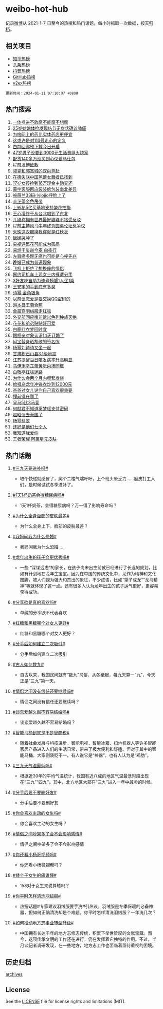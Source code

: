 # weibo-hot-hub

记录[微博](https://www.weibo.com)从 2021-1-7 日至今的热搜和热门话题。每小时抓取一次数据，按天[归档](archives)。

## 相关项目

- [知乎热榜](https://github.com/lonnyzhang423/zhihu-hot-hub)
- [头条热榜](https://github.com/lonnyzhang423/toutiao-hot-hub)
- [抖音热榜](https://github.com/lonnyzhang423/douyin-hot-hub)
- [GitHub热榜](https://github.com/lonnyzhang423/github-hot-hub)
- [v2ex热榜](https://github.com/lonnyzhang423/v2ex-hot-hub)


`更新时间：2024-01-11 07:10:07 +0800`

## 热门搜索

1. [一体推进不敢腐不能腐不想腐](https://m.weibo.cn/search?containerid=100103type%3D1%26t%3D10%26q%3D%23%E4%B8%80%E4%BD%93%E6%8E%A8%E8%BF%9B%E4%B8%8D%E6%95%A2%E8%85%90%E4%B8%8D%E8%83%BD%E8%85%90%E4%B8%8D%E6%83%B3%E8%85%90%23&stream_entry_id=51&isnewpage=1&extparam=seat%3D1%26cate%3D10103%26c_type%3D51%26pos%3D0%26q%3D%2523%25E4%25B8%2580%25E4%25BD%2593%25E6%258E%25A8%25E8%25BF%259B%25E4%25B8%258D%25E6%2595%25A2%25E8%2585%2590%25E4%25B8%258D%25E8%2583%25BD%25E8%2585%2590%25E4%25B8%258D%25E6%2583%25B3%25E8%2585%2590%2523%26dgr%3D0%26filter_type%3Drealtimehot%26stream_entry_id%3D51%26display_time%3D1704928206%26pre_seqid%3D17049282063599412696)
1. [25岁姑娘体检发现结节无症状确诊肺癌](https://m.weibo.cn/search?containerid=100103type%3D1%26t%3D10%26q%3D%2325%E5%B2%81%E5%A7%91%E5%A8%98%E4%BD%93%E6%A3%80%E5%8F%91%E7%8E%B0%E7%BB%93%E8%8A%82%E6%97%A0%E7%97%87%E7%8A%B6%E7%A1%AE%E8%AF%8A%E8%82%BA%E7%99%8C%23&stream_entry_id=31&isnewpage=1&extparam=seat%3D1%26realpos%3D1%26filter_type%3Drealtimehot%26band_rank%3D1%26stream_entry_id%3D31%26pos%3D0%26lcate%3D5001%26cate%3D5001%26q%3D%252325%25E5%25B2%2581%25E5%25A7%2591%25E5%25A8%2598%25E4%25BD%2593%25E6%25A3%2580%25E5%258F%2591%25E7%258E%25B0%25E7%25BB%2593%25E8%258A%2582%25E6%2597%25A0%25E7%2597%2587%25E7%258A%25B6%25E7%25A1%25AE%25E8%25AF%258A%25E8%2582%25BA%25E7%2599%258C%2523%26flag%3D2%26dgr%3D0%26c_type%3D31%26display_time%3D1704928206%26pre_seqid%3D17049282063599412696)
1. [为啥网上的药比实体药店更便宜](https://m.weibo.cn/search?containerid=100103type%3D1%26t%3D10%26q%3D%23%E4%B8%BA%E5%95%A5%E7%BD%91%E4%B8%8A%E7%9A%84%E8%8D%AF%E6%AF%94%E5%AE%9E%E4%BD%93%E8%8D%AF%E5%BA%97%E6%9B%B4%E4%BE%BF%E5%AE%9C%23&stream_entry_id=31&isnewpage=1&extparam=seat%3D1%26realpos%3D2%26filter_type%3Drealtimehot%26band_rank%3D2%26stream_entry_id%3D31%26pos%3D1%26lcate%3D5001%26cate%3D5001%26q%3D%2523%25E4%25B8%25BA%25E5%2595%25A5%25E7%25BD%2591%25E4%25B8%258A%25E7%259A%2584%25E8%258D%25AF%25E6%25AF%2594%25E5%25AE%259E%25E4%25BD%2593%25E8%258D%25AF%25E5%25BA%2597%25E6%259B%25B4%25E4%25BE%25BF%25E5%25AE%259C%2523%26flag%3D2%26dgr%3D0%26c_type%3D31%26display_time%3D1704928206%26pre_seqid%3D17049282063599412696)
1. [这或许是对110最走心的定义](https://m.weibo.cn/search?containerid=100103type%3D1%26t%3D10%26q%3D%23%E8%BF%99%E6%88%96%E8%AE%B8%E6%98%AF%E5%AF%B9110%E6%9C%80%E8%B5%B0%E5%BF%83%E7%9A%84%E5%AE%9A%E4%B9%89%23&stream_entry_id=31&isnewpage=1&extparam=seat%3D1%26realpos%3D3%26filter_type%3Drealtimehot%26band_rank%3D3%26stream_entry_id%3D31%26pos%3D2%26lcate%3D5001%26cate%3D5001%26q%3D%2523%25E8%25BF%2599%25E6%2588%2596%25E8%25AE%25B8%25E6%2598%25AF%25E5%25AF%25B9110%25E6%259C%2580%25E8%25B5%25B0%25E5%25BF%2583%25E7%259A%2584%25E5%25AE%259A%25E4%25B9%2589%2523%26flag%3D0%26dgr%3D0%26c_type%3D31%26display_time%3D1704928206%26pre_seqid%3D17049282063599412696)
1. [白荆回廊预下载今日开启](https://m.weibo.cn/search?containerid=100103type%3D1%26t%3D10%26q%3D%23%E7%99%BD%E8%8D%86%E5%9B%9E%E5%BB%8A%E9%A2%84%E4%B8%8B%E8%BD%BD%E4%BB%8A%E6%97%A5%E5%BC%80%E5%90%AF%23&stream_entry_id=31&isnewpage=1&extparam=seat%3D1%26lcate%3D5001%26band_rank%3D4%26filter_type%3Drealtimehot%26is_ad_pos%3D1%26topic_ad%3D1%26cate%3D5001%26stream_entry_id%3D31%26c_type%3D31%26q%3D%2523%25E7%2599%25BD%25E8%258D%2586%25E5%259B%259E%25E5%25BB%258A%25E9%25A2%2584%25E4%25B8%258B%25E8%25BD%25BD%25E4%25BB%258A%25E6%2597%25A5%25E5%25BC%2580%25E5%2590%25AF%2523%26dgr%3D0%26pos%3D3%26adid%3D218634%26display_time%3D1704928206%26pre_seqid%3D17049282063599412696)
1. [47岁男子没要到3000元生活费纵火烧家](https://m.weibo.cn/search?containerid=100103type%3D1%26t%3D10%26q%3D%2347%E5%B2%81%E7%94%B7%E5%AD%90%E6%B2%A1%E8%A6%81%E5%88%B03000%E5%85%83%E7%94%9F%E6%B4%BB%E8%B4%B9%E7%BA%B5%E7%81%AB%E7%83%A7%E5%AE%B6%23&stream_entry_id=31&isnewpage=1&extparam=seat%3D1%26realpos%3D4%26filter_type%3Drealtimehot%26band_rank%3D4%26stream_entry_id%3D31%26pos%3D4%26lcate%3D5001%26cate%3D5001%26q%3D%252347%25E5%25B2%2581%25E7%2594%25B7%25E5%25AD%2590%25E6%25B2%25A1%25E8%25A6%2581%25E5%2588%25B03000%25E5%2585%2583%25E7%2594%259F%25E6%25B4%25BB%25E8%25B4%25B9%25E7%25BA%25B5%25E7%2581%25AB%25E7%2583%25A7%25E5%25AE%25B6%2523%26flag%3D2%26dgr%3D0%26c_type%3D31%26display_time%3D1704928206%26pre_seqid%3D17049282063599412696)
1. [配货140多万没买到心仪爱马仕包](https://m.weibo.cn/search?containerid=100103type%3D1%26t%3D10%26q%3D%23%E9%85%8D%E8%B4%A7140%E5%A4%9A%E4%B8%87%E6%B2%A1%E4%B9%B0%E5%88%B0%E5%BF%83%E4%BB%AA%E7%88%B1%E9%A9%AC%E4%BB%95%E5%8C%85%23&stream_entry_id=31&isnewpage=1&extparam=seat%3D1%26realpos%3D5%26filter_type%3Drealtimehot%26band_rank%3D5%26stream_entry_id%3D31%26pos%3D5%26lcate%3D5001%26cate%3D5001%26q%3D%2523%25E9%2585%258D%25E8%25B4%25A7140%25E5%25A4%259A%25E4%25B8%2587%25E6%25B2%25A1%25E4%25B9%25B0%25E5%2588%25B0%25E5%25BF%2583%25E4%25BB%25AA%25E7%2588%25B1%25E9%25A9%25AC%25E4%25BB%2595%25E5%258C%2585%2523%26flag%3D2%26dgr%3D0%26c_type%3D31%26display_time%3D1704928206%26pre_seqid%3D17049282063599412696)
1. [程前发博致歉](https://m.weibo.cn/search?containerid=100103type%3D1%26t%3D10%26q%3D%23%E7%A8%8B%E5%89%8D%E5%8F%91%E5%8D%9A%E8%87%B4%E6%AD%89%23&stream_entry_id=31&isnewpage=1&extparam=seat%3D1%26realpos%3D6%26filter_type%3Drealtimehot%26band_rank%3D6%26stream_entry_id%3D31%26pos%3D6%26lcate%3D5001%26cate%3D5001%26q%3D%2523%25E7%25A8%258B%25E5%2589%258D%25E5%258F%2591%25E5%258D%259A%25E8%2587%25B4%25E6%25AD%2589%2523%26flag%3D2%26dgr%3D0%26c_type%3D31%26display_time%3D1704928206%26pre_seqid%3D17049282063599412696)
1. [领克和郭富城的双向奔赴](https://m.weibo.cn/search?containerid=100103type%3D1%26t%3D10%26q%3D%23%E9%A2%86%E5%85%8B%E5%92%8C%E9%83%AD%E5%AF%8C%E5%9F%8E%E7%9A%84%E5%8F%8C%E5%90%91%E5%A5%94%E8%B5%B4%23&stream_entry_id=31&isnewpage=1&extparam=seat%3D1%26lcate%3D5001%26band_rank%3D7%26filter_type%3Drealtimehot%26is_ad_pos%3D1%26topic_ad%3D1%26cate%3D5001%26stream_entry_id%3D31%26c_type%3D31%26q%3D%2523%25E9%25A2%2586%25E5%2585%258B%25E5%2592%258C%25E9%2583%25AD%25E5%25AF%258C%25E5%259F%258E%25E7%259A%2584%25E5%258F%258C%25E5%2590%2591%25E5%25A5%2594%25E8%25B5%25B4%2523%26dgr%3D0%26pos%3D7%26adid%3D218567%26display_time%3D1704928206%26pre_seqid%3D17049282063599412696)
1. [在德失联中国芭蕾女舞者已找到](https://m.weibo.cn/search?containerid=100103type%3D1%26t%3D10%26q%3D%23%E5%9C%A8%E5%BE%B7%E5%A4%B1%E8%81%94%E4%B8%AD%E5%9B%BD%E8%8A%AD%E8%95%BE%E5%A5%B3%E8%88%9E%E8%80%85%E5%B7%B2%E6%89%BE%E5%88%B0%23&stream_entry_id=31&isnewpage=1&extparam=seat%3D1%26realpos%3D7%26filter_type%3Drealtimehot%26band_rank%3D7%26stream_entry_id%3D31%26pos%3D8%26lcate%3D5001%26cate%3D5001%26q%3D%2523%25E5%259C%25A8%25E5%25BE%25B7%25E5%25A4%25B1%25E8%2581%2594%25E4%25B8%25AD%25E5%259B%25BD%25E8%258A%25AD%25E8%2595%25BE%25E5%25A5%25B3%25E8%2588%259E%25E8%2580%2585%25E5%25B7%25B2%25E6%2589%25BE%25E5%2588%25B0%2523%26flag%3D2%26dgr%3D0%26c_type%3D31%26display_time%3D1704928206%26pre_seqid%3D17049282063599412696)
1. [17岁女孩捡到16万现金主动交还](https://m.weibo.cn/search?containerid=100103type%3D1%26t%3D10%26q%3D%2317%E5%B2%81%E5%A5%B3%E5%AD%A9%E6%8D%A1%E5%88%B016%E4%B8%87%E7%8E%B0%E9%87%91%E4%B8%BB%E5%8A%A8%E4%BA%A4%E8%BF%98%23&stream_entry_id=31&isnewpage=1&extparam=seat%3D1%26realpos%3D8%26filter_type%3Drealtimehot%26band_rank%3D8%26stream_entry_id%3D31%26pos%3D9%26lcate%3D5001%26cate%3D5001%26q%3D%252317%25E5%25B2%2581%25E5%25A5%25B3%25E5%25AD%25A9%25E6%258D%25A1%25E5%2588%25B016%25E4%25B8%2587%25E7%258E%25B0%25E9%2587%2591%25E4%25B8%25BB%25E5%258A%25A8%25E4%25BA%25A4%25E8%25BF%2598%2523%26flag%3D32768%26dgr%3D0%26c_type%3D31%26display_time%3D1704928206%26pre_seqid%3D17049282063599412696)
1. [蒙牛客服回应袋装奶包装南北差异](https://m.weibo.cn/search?containerid=100103type%3D1%26t%3D10%26q%3D%23%E8%92%99%E7%89%9B%E5%AE%A2%E6%9C%8D%E5%9B%9E%E5%BA%94%E8%A2%8B%E8%A3%85%E5%A5%B6%E5%8C%85%E8%A3%85%E5%8D%97%E5%8C%97%E5%B7%AE%E5%BC%82%23&stream_entry_id=31&isnewpage=1&extparam=seat%3D1%26realpos%3D9%26filter_type%3Drealtimehot%26band_rank%3D9%26stream_entry_id%3D31%26pos%3D10%26lcate%3D5001%26cate%3D5001%26q%3D%2523%25E8%2592%2599%25E7%2589%259B%25E5%25AE%25A2%25E6%259C%258D%25E5%259B%259E%25E5%25BA%2594%25E8%25A2%258B%25E8%25A3%2585%25E5%25A5%25B6%25E5%258C%2585%25E8%25A3%2585%25E5%258D%2597%25E5%258C%2597%25E5%25B7%25AE%25E5%25BC%2582%2523%26flag%3D2%26dgr%3D0%26c_type%3D31%26display_time%3D1704928206%26pre_seqid%3D17049282063599412696)
1. [被萌兰33码小jiojio呼脸上了](https://m.weibo.cn/search?containerid=100103type%3D1%26t%3D10%26q%3D%23%E8%A2%AB%E8%90%8C%E5%85%B033%E7%A0%81%E5%B0%8Fjiojio%E5%91%BC%E8%84%B8%E4%B8%8A%E4%BA%86%23&stream_entry_id=31&isnewpage=1&extparam=seat%3D1%26realpos%3D10%26filter_type%3Drealtimehot%26band_rank%3D10%26stream_entry_id%3D31%26pos%3D11%26lcate%3D5001%26cate%3D5001%26q%3D%2523%25E8%25A2%25AB%25E8%2590%258C%25E5%2585%25B033%25E7%25A0%2581%25E5%25B0%258Fjiojio%25E5%2591%25BC%25E8%2584%25B8%25E4%25B8%258A%25E4%25BA%2586%2523%26flag%3D32768%26dgr%3D0%26c_type%3D31%26display_time%3D1704928206%26pre_seqid%3D17049282063599412696)
1. [辛芷蕾金色吊带](https://m.weibo.cn/search?containerid=100103type%3D1%26t%3D10%26q%3D%23%E8%BE%9B%E8%8A%B7%E8%95%BE%E9%87%91%E8%89%B2%E5%90%8A%E5%B8%A6%23&stream_entry_id=31&isnewpage=1&extparam=seat%3D1%26realpos%3D11%26filter_type%3Drealtimehot%26band_rank%3D11%26stream_entry_id%3D31%26pos%3D12%26lcate%3D5001%26cate%3D5001%26q%3D%2523%25E8%25BE%259B%25E8%258A%25B7%25E8%2595%25BE%25E9%2587%2591%25E8%2589%25B2%25E5%2590%258A%25E5%25B8%25A6%2523%26flag%3D2%26dgr%3D0%26c_type%3D31%26display_time%3D1704928206%26pre_seqid%3D17049282063599412696)
1. [上影花5亿买基地支持繁花拍摄](https://m.weibo.cn/search?containerid=100103type%3D1%26t%3D10%26q%3D%23%E4%B8%8A%E5%BD%B1%E8%8A%B15%E4%BA%BF%E4%B9%B0%E5%9F%BA%E5%9C%B0%E6%94%AF%E6%8C%81%E7%B9%81%E8%8A%B1%E6%8B%8D%E6%91%84%23&stream_entry_id=31&isnewpage=1&extparam=seat%3D1%26realpos%3D12%26filter_type%3Drealtimehot%26band_rank%3D12%26stream_entry_id%3D31%26pos%3D13%26lcate%3D5001%26cate%3D5001%26q%3D%2523%25E4%25B8%258A%25E5%25BD%25B1%25E8%258A%25B15%25E4%25BA%25BF%25E4%25B9%25B0%25E5%259F%25BA%25E5%259C%25B0%25E6%2594%25AF%25E6%258C%2581%25E7%25B9%2581%25E8%258A%25B1%25E6%258B%258D%25E6%2591%2584%2523%26flag%3D2%26dgr%3D0%26c_type%3D31%26display_time%3D1704928206%26pre_seqid%3D17049282063599412696)
1. [王心凌终于从台北唱到了东北](https://m.weibo.cn/search?containerid=100103type%3D1%26t%3D10%26q%3D%23%E7%8E%8B%E5%BF%83%E5%87%8C%E7%BB%88%E4%BA%8E%E4%BB%8E%E5%8F%B0%E5%8C%97%E5%94%B1%E5%88%B0%E4%BA%86%E4%B8%9C%E5%8C%97%23&stream_entry_id=31&isnewpage=1&extparam=seat%3D1%26realpos%3D13%26filter_type%3Drealtimehot%26band_rank%3D13%26stream_entry_id%3D31%26pos%3D14%26lcate%3D5001%26cate%3D5001%26q%3D%2523%25E7%258E%258B%25E5%25BF%2583%25E5%2587%258C%25E7%25BB%2588%25E4%25BA%258E%25E4%25BB%258E%25E5%258F%25B0%25E5%258C%2597%25E5%2594%25B1%25E5%2588%25B0%25E4%25BA%2586%25E4%25B8%259C%25E5%258C%2597%2523%26flag%3D2%26dgr%3D0%26c_type%3D31%26display_time%3D1704928206%26pre_seqid%3D17049282063599412696)
1. [儿媳称拥有世界最好婆婆不接受反驳](https://m.weibo.cn/search?containerid=100103type%3D1%26t%3D10%26q%3D%23%E5%84%BF%E5%AA%B3%E7%A7%B0%E6%8B%A5%E6%9C%89%E4%B8%96%E7%95%8C%E6%9C%80%E5%A5%BD%E5%A9%86%E5%A9%86%E4%B8%8D%E6%8E%A5%E5%8F%97%E5%8F%8D%E9%A9%B3%23&stream_entry_id=31&isnewpage=1&extparam=seat%3D1%26realpos%3D14%26filter_type%3Drealtimehot%26band_rank%3D14%26stream_entry_id%3D31%26pos%3D15%26lcate%3D5001%26cate%3D5001%26q%3D%2523%25E5%2584%25BF%25E5%25AA%25B3%25E7%25A7%25B0%25E6%258B%25A5%25E6%259C%2589%25E4%25B8%2596%25E7%2595%258C%25E6%259C%2580%25E5%25A5%25BD%25E5%25A9%2586%25E5%25A9%2586%25E4%25B8%258D%25E6%258E%25A5%25E5%258F%2597%25E5%258F%258D%25E9%25A9%25B3%2523%26flag%3D0%26dgr%3D0%26c_type%3D31%26display_time%3D1704928206%26pre_seqid%3D17049282063599412696)
1. [程前主持风马牛年终秀圆桌论坛惹争议](https://m.weibo.cn/search?containerid=100103type%3D1%26t%3D10%26q%3D%23%E7%A8%8B%E5%89%8D%E4%B8%BB%E6%8C%81%E9%A3%8E%E9%A9%AC%E7%89%9B%E5%B9%B4%E7%BB%88%E7%A7%80%E5%9C%86%E6%A1%8C%E8%AE%BA%E5%9D%9B%E6%83%B9%E4%BA%89%E8%AE%AE%23&stream_entry_id=31&isnewpage=1&extparam=seat%3D1%26realpos%3D15%26filter_type%3Drealtimehot%26band_rank%3D15%26stream_entry_id%3D31%26pos%3D16%26lcate%3D5001%26cate%3D5001%26q%3D%2523%25E7%25A8%258B%25E5%2589%258D%25E4%25B8%25BB%25E6%258C%2581%25E9%25A3%258E%25E9%25A9%25AC%25E7%2589%259B%25E5%25B9%25B4%25E7%25BB%2588%25E7%25A7%2580%25E5%259C%2586%25E6%25A1%258C%25E8%25AE%25BA%25E5%259D%259B%25E6%2583%25B9%25E4%25BA%2589%25E8%25AE%25AE%2523%26flag%3D0%26dgr%3D0%26c_type%3D31%26display_time%3D1704928206%26pre_seqid%3D17049282063599412696)
1. [朱珠这衣服换我穿就是红秋衣](https://m.weibo.cn/search?containerid=100103type%3D1%26t%3D10%26q%3D%E6%9C%B1%E7%8F%A0%E8%BF%99%E8%A1%A3%E6%9C%8D%E6%8D%A2%E6%88%91%E7%A9%BF%E5%B0%B1%E6%98%AF%E7%BA%A2%E7%A7%8B%E8%A1%A3&stream_entry_id=31&isnewpage=1&extparam=seat%3D1%26realpos%3D16%26filter_type%3Drealtimehot%26band_rank%3D16%26stream_entry_id%3D31%26pos%3D17%26lcate%3D5001%26cate%3D5001%26q%3D%25E6%259C%25B1%25E7%258F%25A0%25E8%25BF%2599%25E8%25A1%25A3%25E6%259C%258D%25E6%258D%25A2%25E6%2588%2591%25E7%25A9%25BF%25E5%25B0%25B1%25E6%2598%25AF%25E7%25BA%25A2%25E7%25A7%258B%25E8%25A1%25A3%26flag%3D2%26dgr%3D0%26c_type%3D31%26display_time%3D1704928206%26pre_seqid%3D17049282063599412696)
1. [唐嫣哭肿了](https://m.weibo.cn/search?containerid=100103type%3D1%26t%3D10%26q%3D%23%E5%94%90%E5%AB%A3%E5%93%AD%E8%82%BF%E4%BA%86%23&stream_entry_id=31&isnewpage=1&extparam=seat%3D1%26realpos%3D17%26filter_type%3Drealtimehot%26band_rank%3D17%26stream_entry_id%3D31%26pos%3D18%26lcate%3D5001%26cate%3D5001%26q%3D%2523%25E5%2594%2590%25E5%25AB%25A3%25E5%2593%25AD%25E8%2582%25BF%25E4%25BA%2586%2523%26flag%3D0%26dgr%3D0%26c_type%3D31%26display_time%3D1704928206%26pre_seqid%3D17049282063599412696)
1. [央视评繁花可能成为孤品](https://m.weibo.cn/search?containerid=100103type%3D1%26t%3D10%26q%3D%23%E5%A4%AE%E8%A7%86%E8%AF%84%E7%B9%81%E8%8A%B1%E5%8F%AF%E8%83%BD%E6%88%90%E4%B8%BA%E5%AD%A4%E5%93%81%23&stream_entry_id=31&isnewpage=1&extparam=seat%3D1%26realpos%3D18%26filter_type%3Drealtimehot%26band_rank%3D18%26stream_entry_id%3D31%26pos%3D19%26lcate%3D5001%26cate%3D5001%26q%3D%2523%25E5%25A4%25AE%25E8%25A7%2586%25E8%25AF%2584%25E7%25B9%2581%25E8%258A%25B1%25E5%258F%25AF%25E8%2583%25BD%25E6%2588%2590%25E4%25B8%25BA%25E5%25AD%25A4%25E5%2593%2581%2523%26flag%3D0%26dgr%3D0%26c_type%3D31%26display_time%3D1704928206%26pre_seqid%3D17049282063599412696)
1. [易烊千玺赵今麦 白夜行](https://m.weibo.cn/search?containerid=100103type%3D1%26t%3D10%26q%3D%E6%98%93%E7%83%8A%E5%8D%83%E7%8E%BA%E8%B5%B5%E4%BB%8A%E9%BA%A6+%E7%99%BD%E5%A4%9C%E8%A1%8C&stream_entry_id=31&isnewpage=1&extparam=seat%3D1%26realpos%3D19%26filter_type%3Drealtimehot%26band_rank%3D19%26stream_entry_id%3D31%26pos%3D20%26lcate%3D5001%26cate%3D5001%26q%3D%25E6%2598%2593%25E7%2583%258A%25E5%258D%2583%25E7%258E%25BA%25E8%25B5%25B5%25E4%25BB%258A%25E9%25BA%25A6%2520%25E7%2599%25BD%25E5%25A4%259C%25E8%25A1%258C%26flag%3D0%26dgr%3D0%26c_type%3D31%26display_time%3D1704928206%26pre_seqid%3D17049282063599412696)
1. [左肩痛多颗牙痛也可能是心梗先兆](https://m.weibo.cn/search?containerid=100103type%3D1%26t%3D10%26q%3D%23%E5%B7%A6%E8%82%A9%E7%97%9B%E5%A4%9A%E9%A2%97%E7%89%99%E7%97%9B%E4%B9%9F%E5%8F%AF%E8%83%BD%E6%98%AF%E5%BF%83%E6%A2%97%E5%85%88%E5%85%86%23&stream_entry_id=31&isnewpage=1&extparam=seat%3D1%26realpos%3D20%26filter_type%3Drealtimehot%26band_rank%3D20%26stream_entry_id%3D31%26pos%3D21%26lcate%3D5001%26cate%3D5001%26q%3D%2523%25E5%25B7%25A6%25E8%2582%25A9%25E7%2597%259B%25E5%25A4%259A%25E9%25A2%2597%25E7%2589%2599%25E7%2597%259B%25E4%25B9%259F%25E5%258F%25AF%25E8%2583%25BD%25E6%2598%25AF%25E5%25BF%2583%25E6%25A2%2597%25E5%2585%2588%25E5%2585%2586%2523%26flag%3D1%26dgr%3D0%26c_type%3D31%26display_time%3D1704928206%26pre_seqid%3D17049282063599412696)
1. [晚婚已成为普遍现象](https://m.weibo.cn/search?containerid=100103type%3D1%26t%3D10%26q%3D%23%E6%99%9A%E5%A9%9A%E5%B7%B2%E6%88%90%E4%B8%BA%E6%99%AE%E9%81%8D%E7%8E%B0%E8%B1%A1%23&stream_entry_id=31&isnewpage=1&extparam=seat%3D1%26realpos%3D21%26filter_type%3Drealtimehot%26band_rank%3D21%26stream_entry_id%3D31%26pos%3D22%26lcate%3D5001%26cate%3D5001%26q%3D%2523%25E6%2599%259A%25E5%25A9%259A%25E5%25B7%25B2%25E6%2588%2590%25E4%25B8%25BA%25E6%2599%25AE%25E9%2581%258D%25E7%258E%25B0%25E8%25B1%25A1%2523%26flag%3D2%26dgr%3D0%26c_type%3D31%26display_time%3D1704928206%26pre_seqid%3D17049282063599412696)
1. [飞机上拒绝了想换座的情侣](https://m.weibo.cn/search?containerid=100103type%3D1%26t%3D10%26q%3D%23%E9%A3%9E%E6%9C%BA%E4%B8%8A%E6%8B%92%E7%BB%9D%E4%BA%86%E6%83%B3%E6%8D%A2%E5%BA%A7%E7%9A%84%E6%83%85%E4%BE%A3%23&stream_entry_id=31&isnewpage=1&extparam=seat%3D1%26realpos%3D22%26filter_type%3Drealtimehot%26band_rank%3D22%26stream_entry_id%3D31%26pos%3D23%26lcate%3D5001%26cate%3D5001%26q%3D%2523%25E9%25A3%259E%25E6%259C%25BA%25E4%25B8%258A%25E6%258B%2592%25E7%25BB%259D%25E4%25BA%2586%25E6%2583%25B3%25E6%258D%25A2%25E5%25BA%25A7%25E7%259A%2584%25E6%2583%2585%25E4%25BE%25A3%2523%26flag%3D0%26dgr%3D0%26c_type%3D31%26display_time%3D1704928206%26pre_seqid%3D17049282063599412696)
1. [网约司机车上现女士内裤遭分手](https://m.weibo.cn/search?containerid=100103type%3D1%26t%3D10%26q%3D%23%E7%BD%91%E7%BA%A6%E5%8F%B8%E6%9C%BA%E8%BD%A6%E4%B8%8A%E7%8E%B0%E5%A5%B3%E5%A3%AB%E5%86%85%E8%A3%A4%E9%81%AD%E5%88%86%E6%89%8B%23&stream_entry_id=31&isnewpage=1&extparam=seat%3D1%26realpos%3D23%26filter_type%3Drealtimehot%26band_rank%3D23%26stream_entry_id%3D31%26pos%3D24%26lcate%3D5001%26cate%3D5001%26q%3D%2523%25E7%25BD%2591%25E7%25BA%25A6%25E5%258F%25B8%25E6%259C%25BA%25E8%25BD%25A6%25E4%25B8%258A%25E7%258E%25B0%25E5%25A5%25B3%25E5%25A3%25AB%25E5%2586%2585%25E8%25A3%25A4%25E9%2581%25AD%25E5%2588%2586%25E6%2589%258B%2523%26flag%3D0%26dgr%3D0%26c_type%3D31%26display_time%3D1704928206%26pre_seqid%3D17049282063599412696)
1. [3好友吃自助为速煮螃蟹1人坐1桌](https://m.weibo.cn/search?containerid=100103type%3D1%26t%3D10%26q%3D%233%E5%A5%BD%E5%8F%8B%E5%90%83%E8%87%AA%E5%8A%A9%E4%B8%BA%E9%80%9F%E7%85%AE%E8%9E%83%E8%9F%B91%E4%BA%BA%E5%9D%901%E6%A1%8C%23&stream_entry_id=31&isnewpage=1&extparam=seat%3D1%26realpos%3D24%26filter_type%3Drealtimehot%26band_rank%3D24%26stream_entry_id%3D31%26pos%3D25%26lcate%3D5001%26cate%3D5001%26q%3D%25233%25E5%25A5%25BD%25E5%258F%258B%25E5%2590%2583%25E8%2587%25AA%25E5%258A%25A9%25E4%25B8%25BA%25E9%2580%259F%25E7%2585%25AE%25E8%259E%2583%25E8%259F%25B91%25E4%25BA%25BA%25E5%259D%25901%25E6%25A1%258C%2523%26flag%3D0%26dgr%3D0%26c_type%3D31%26display_time%3D1704928206%26pre_seqid%3D17049282063599412696)
1. [王安宇的手到底有多臭](https://m.weibo.cn/search?containerid=100103type%3D1%26t%3D10%26q%3D%E7%8E%8B%E5%AE%89%E5%AE%87%E7%9A%84%E6%89%8B%E5%88%B0%E5%BA%95%E6%9C%89%E5%A4%9A%E8%87%AD&stream_entry_id=31&isnewpage=1&extparam=seat%3D1%26realpos%3D25%26filter_type%3Drealtimehot%26band_rank%3D25%26stream_entry_id%3D31%26pos%3D26%26lcate%3D5001%26cate%3D5001%26q%3D%25E7%258E%258B%25E5%25AE%2589%25E5%25AE%2587%25E7%259A%2584%25E6%2589%258B%25E5%2588%25B0%25E5%25BA%2595%25E6%259C%2589%25E5%25A4%259A%25E8%2587%25AD%26flag%3D0%26dgr%3D0%26c_type%3D31%26display_time%3D1704928206%26pre_seqid%3D17049282063599412696)
1. [诗幂 金角银角](https://m.weibo.cn/search?containerid=100103type%3D1%26t%3D10%26q%3D%E8%AF%97%E5%B9%82+%E9%87%91%E8%A7%92%E9%93%B6%E8%A7%92&stream_entry_id=31&isnewpage=1&extparam=seat%3D1%26realpos%3D26%26filter_type%3Drealtimehot%26band_rank%3D26%26stream_entry_id%3D31%26pos%3D27%26lcate%3D5001%26cate%3D5001%26q%3D%25E8%25AF%2597%25E5%25B9%2582%2520%25E9%2587%2591%25E8%25A7%2592%25E9%2593%25B6%25E8%25A7%2592%26flag%3D0%26dgr%3D0%26c_type%3D31%26display_time%3D1704928206%26pre_seqid%3D17049282063599412696)
1. [以前谈恋爱是要交换QQ密码的](https://m.weibo.cn/search?containerid=100103type%3D1%26t%3D10%26q%3D%E4%BB%A5%E5%89%8D%E8%B0%88%E6%81%8B%E7%88%B1%E6%98%AF%E8%A6%81%E4%BA%A4%E6%8D%A2QQ%E5%AF%86%E7%A0%81%E7%9A%84&stream_entry_id=31&isnewpage=1&extparam=seat%3D1%26realpos%3D27%26filter_type%3Drealtimehot%26band_rank%3D27%26stream_entry_id%3D31%26pos%3D28%26lcate%3D5001%26cate%3D5001%26q%3D%25E4%25BB%25A5%25E5%2589%258D%25E8%25B0%2588%25E6%2581%258B%25E7%2588%25B1%25E6%2598%25AF%25E8%25A6%2581%25E4%25BA%25A4%25E6%258D%25A2QQ%25E5%25AF%2586%25E7%25A0%2581%25E7%259A%2584%26flag%3D0%26dgr%3D0%26c_type%3D31%26display_time%3D1704928206%26pre_seqid%3D17049282063599412696)
1. [游本昌王菊合照](https://m.weibo.cn/search?containerid=100103type%3D1%26t%3D10%26q%3D%23%E6%B8%B8%E6%9C%AC%E6%98%8C%E7%8E%8B%E8%8F%8A%E5%90%88%E7%85%A7%23&stream_entry_id=31&isnewpage=1&extparam=seat%3D1%26realpos%3D28%26filter_type%3Drealtimehot%26band_rank%3D28%26stream_entry_id%3D31%26pos%3D29%26lcate%3D5001%26cate%3D5001%26q%3D%2523%25E6%25B8%25B8%25E6%259C%25AC%25E6%2598%258C%25E7%258E%258B%25E8%258F%258A%25E5%2590%2588%25E7%2585%25A7%2523%26flag%3D0%26dgr%3D0%26c_type%3D31%26display_time%3D1704928206%26pre_seqid%3D17049282063599412696)
1. [金晨穿羽绒服走红毯](https://m.weibo.cn/search?containerid=100103type%3D1%26t%3D10%26q%3D%23%E9%87%91%E6%99%A8%E7%A9%BF%E7%BE%BD%E7%BB%92%E6%9C%8D%E8%B5%B0%E7%BA%A2%E6%AF%AF%23&stream_entry_id=31&isnewpage=1&extparam=seat%3D1%26realpos%3D29%26filter_type%3Drealtimehot%26band_rank%3D29%26stream_entry_id%3D31%26pos%3D30%26lcate%3D5001%26cate%3D5001%26q%3D%2523%25E9%2587%2591%25E6%2599%25A8%25E7%25A9%25BF%25E7%25BE%25BD%25E7%25BB%2592%25E6%259C%258D%25E8%25B5%25B0%25E7%25BA%25A2%25E6%25AF%25AF%2523%26flag%3D0%26dgr%3D0%26c_type%3D31%26display_time%3D1704928206%26pre_seqid%3D17049282063599412696)
1. [外交部回应南非诉以色列种族灭绝](https://m.weibo.cn/search?containerid=100103type%3D1%26t%3D10%26q%3D%23%E5%A4%96%E4%BA%A4%E9%83%A8%E5%9B%9E%E5%BA%94%E5%8D%97%E9%9D%9E%E8%AF%89%E4%BB%A5%E8%89%B2%E5%88%97%E7%A7%8D%E6%97%8F%E7%81%AD%E7%BB%9D%23&stream_entry_id=31&isnewpage=1&extparam=seat%3D1%26realpos%3D30%26filter_type%3Drealtimehot%26band_rank%3D30%26stream_entry_id%3D31%26pos%3D31%26lcate%3D5001%26cate%3D5001%26q%3D%2523%25E5%25A4%2596%25E4%25BA%25A4%25E9%2583%25A8%25E5%259B%259E%25E5%25BA%2594%25E5%258D%2597%25E9%259D%259E%25E8%25AF%2589%25E4%25BB%25A5%25E8%2589%25B2%25E5%2588%2597%25E7%25A7%258D%25E6%2597%258F%25E7%2581%25AD%25E7%25BB%259D%2523%26flag%3D0%26dgr%3D0%26c_type%3D31%26display_time%3D1704928206%26pre_seqid%3D17049282063599412696)
1. [花花和弟弟贴贴好可爱](https://m.weibo.cn/search?containerid=100103type%3D1%26t%3D10%26q%3D%23%E8%8A%B1%E8%8A%B1%E5%92%8C%E5%BC%9F%E5%BC%9F%E8%B4%B4%E8%B4%B4%E5%A5%BD%E5%8F%AF%E7%88%B1%23&stream_entry_id=31&isnewpage=1&extparam=seat%3D1%26realpos%3D31%26filter_type%3Drealtimehot%26band_rank%3D31%26stream_entry_id%3D31%26pos%3D32%26lcate%3D5001%26cate%3D5001%26q%3D%2523%25E8%258A%25B1%25E8%258A%25B1%25E5%2592%258C%25E5%25BC%259F%25E5%25BC%259F%25E8%25B4%25B4%25E8%25B4%25B4%25E5%25A5%25BD%25E5%258F%25AF%25E7%2588%25B1%2523%26flag%3D32768%26dgr%3D0%26c_type%3D31%26display_time%3D1704928206%26pre_seqid%3D17049282063599412696)
1. [白鹿红衣梦回时宜](https://m.weibo.cn/search?containerid=100103type%3D1%26t%3D10%26q%3D%23%E7%99%BD%E9%B9%BF%E7%BA%A2%E8%A1%A3%E6%A2%A6%E5%9B%9E%E6%97%B6%E5%AE%9C%23&stream_entry_id=31&isnewpage=1&extparam=seat%3D1%26realpos%3D32%26filter_type%3Drealtimehot%26band_rank%3D32%26stream_entry_id%3D31%26pos%3D33%26lcate%3D5001%26cate%3D5001%26q%3D%2523%25E7%2599%25BD%25E9%25B9%25BF%25E7%25BA%25A2%25E8%25A1%25A3%25E6%25A2%25A6%25E5%259B%259E%25E6%2597%25B6%25E5%25AE%259C%2523%26flag%3D0%26dgr%3D0%26c_type%3D31%26display_time%3D1704928206%26pre_seqid%3D17049282063599412696)
1. [跟相亲对象认识14天订婚了](https://m.weibo.cn/search?containerid=100103type%3D1%26t%3D10%26q%3D%E8%B7%9F%E7%9B%B8%E4%BA%B2%E5%AF%B9%E8%B1%A1%E8%AE%A4%E8%AF%8614%E5%A4%A9%E8%AE%A2%E5%A9%9A%E4%BA%86&stream_entry_id=31&isnewpage=1&extparam=seat%3D1%26realpos%3D33%26filter_type%3Drealtimehot%26band_rank%3D33%26stream_entry_id%3D31%26pos%3D34%26lcate%3D5001%26cate%3D5001%26q%3D%25E8%25B7%259F%25E7%259B%25B8%25E4%25BA%25B2%25E5%25AF%25B9%25E8%25B1%25A1%25E8%25AE%25A4%25E8%25AF%258614%25E5%25A4%25A9%25E8%25AE%25A2%25E5%25A9%259A%25E4%25BA%2586%26flag%3D0%26dgr%3D0%26c_type%3D31%26display_time%3D1704928206%26pre_seqid%3D17049282063599412696)
1. [阿宝替身晒胡歌的签名照](https://m.weibo.cn/search?containerid=100103type%3D1%26t%3D10%26q%3D%23%E9%98%BF%E5%AE%9D%E6%9B%BF%E8%BA%AB%E6%99%92%E8%83%A1%E6%AD%8C%E7%9A%84%E7%AD%BE%E5%90%8D%E7%85%A7%23&stream_entry_id=31&isnewpage=1&extparam=seat%3D1%26realpos%3D34%26filter_type%3Drealtimehot%26band_rank%3D34%26stream_entry_id%3D31%26pos%3D35%26lcate%3D5001%26cate%3D5001%26q%3D%2523%25E9%2598%25BF%25E5%25AE%259D%25E6%259B%25BF%25E8%25BA%25AB%25E6%2599%2592%25E8%2583%25A1%25E6%25AD%258C%25E7%259A%2584%25E7%25AD%25BE%25E5%2590%258D%25E7%2585%25A7%2523%26flag%3D0%26dgr%3D0%26c_type%3D31%26display_time%3D1704928206%26pre_seqid%3D17049282063599412696)
1. [杨幂刘诗诗又坐一起](https://m.weibo.cn/search?containerid=100103type%3D1%26t%3D10%26q%3D%23%E6%9D%A8%E5%B9%82%E5%88%98%E8%AF%97%E8%AF%97%E5%8F%88%E5%9D%90%E4%B8%80%E8%B5%B7%23&stream_entry_id=31&isnewpage=1&extparam=seat%3D1%26realpos%3D35%26filter_type%3Drealtimehot%26band_rank%3D35%26stream_entry_id%3D31%26pos%3D36%26lcate%3D5001%26cate%3D5001%26q%3D%2523%25E6%259D%25A8%25E5%25B9%2582%25E5%2588%2598%25E8%25AF%2597%25E8%25AF%2597%25E5%258F%2588%25E5%259D%2590%25E4%25B8%2580%25E8%25B5%25B7%2523%26flag%3D0%26dgr%3D0%26c_type%3D31%26display_time%3D1704928206%26pre_seqid%3D17049282063599412696)
1. [甘肃积石山县3.1级地震](https://m.weibo.cn/search?containerid=100103type%3D1%26t%3D10%26q%3D%E7%94%98%E8%82%83%E7%A7%AF%E7%9F%B3%E5%B1%B1%E5%8E%BF3.1%E7%BA%A7%E5%9C%B0%E9%9C%87&stream_entry_id=31&isnewpage=1&extparam=seat%3D1%26realpos%3D36%26filter_type%3Drealtimehot%26band_rank%3D36%26stream_entry_id%3D31%26pos%3D37%26lcate%3D5001%26cate%3D5001%26q%3D%25E7%2594%2598%25E8%2582%2583%25E7%25A7%25AF%25E7%259F%25B3%25E5%25B1%25B1%25E5%258E%25BF3.1%25E7%25BA%25A7%25E5%259C%25B0%25E9%259C%2587%26flag%3D0%26dgr%3D0%26c_type%3D31%26display_time%3D1704928206%26pre_seqid%3D17049282063599412696)
1. [江苏提醒百日咳发病率升高明显](https://m.weibo.cn/search?containerid=100103type%3D1%26t%3D10%26q%3D%23%E6%B1%9F%E8%8B%8F%E6%8F%90%E9%86%92%E7%99%BE%E6%97%A5%E5%92%B3%E5%8F%91%E7%97%85%E7%8E%87%E5%8D%87%E9%AB%98%E6%98%8E%E6%98%BE%23&stream_entry_id=31&isnewpage=1&extparam=seat%3D1%26realpos%3D37%26filter_type%3Drealtimehot%26band_rank%3D37%26stream_entry_id%3D31%26pos%3D38%26lcate%3D5001%26cate%3D5001%26q%3D%2523%25E6%25B1%259F%25E8%258B%258F%25E6%258F%2590%25E9%2586%2592%25E7%2599%25BE%25E6%2597%25A5%25E5%2592%25B3%25E5%258F%2591%25E7%2597%2585%25E7%258E%2587%25E5%258D%2587%25E9%25AB%2598%25E6%2598%258E%25E6%2598%25BE%2523%26flag%3D1%26dgr%3D0%26c_type%3D31%26display_time%3D1704928206%26pre_seqid%3D17049282063599412696)
1. [马伊琍辛芷蕾黄觉内场同框](https://m.weibo.cn/search?containerid=100103type%3D1%26t%3D10%26q%3D%23%E9%A9%AC%E4%BC%8A%E7%90%8D%E8%BE%9B%E8%8A%B7%E8%95%BE%E9%BB%84%E8%A7%89%E5%86%85%E5%9C%BA%E5%90%8C%E6%A1%86%23&stream_entry_id=31&isnewpage=1&extparam=seat%3D1%26realpos%3D38%26filter_type%3Drealtimehot%26band_rank%3D38%26stream_entry_id%3D31%26pos%3D39%26lcate%3D5001%26cate%3D5001%26q%3D%2523%25E9%25A9%25AC%25E4%25BC%258A%25E7%2590%258D%25E8%25BE%259B%25E8%258A%25B7%25E8%2595%25BE%25E9%25BB%2584%25E8%25A7%2589%25E5%2586%2585%25E5%259C%25BA%25E5%2590%258C%25E6%25A1%2586%2523%26flag%3D0%26dgr%3D0%26c_type%3D31%26display_time%3D1704928206%26pre_seqid%3D17049282063599412696)
1. [白敬亭红毯迷路](https://m.weibo.cn/search?containerid=100103type%3D1%26t%3D10%26q%3D%23%E7%99%BD%E6%95%AC%E4%BA%AD%E7%BA%A2%E6%AF%AF%E8%BF%B7%E8%B7%AF%23&stream_entry_id=31&isnewpage=1&extparam=seat%3D1%26realpos%3D39%26filter_type%3Drealtimehot%26band_rank%3D39%26stream_entry_id%3D31%26pos%3D40%26lcate%3D5001%26cate%3D5001%26q%3D%2523%25E7%2599%25BD%25E6%2595%25AC%25E4%25BA%25AD%25E7%25BA%25A2%25E6%25AF%25AF%25E8%25BF%25B7%25E8%25B7%25AF%2523%26flag%3D0%26dgr%3D0%26c_type%3D31%26display_time%3D1704928206%26pre_seqid%3D17049282063599412696)
1. [为什么会两个月内频繁发烧](https://m.weibo.cn/search?containerid=100103type%3D1%26t%3D10%26q%3D%23%E4%B8%BA%E4%BB%80%E4%B9%88%E4%BC%9A%E4%B8%A4%E4%B8%AA%E6%9C%88%E5%86%85%E9%A2%91%E7%B9%81%E5%8F%91%E7%83%A7%23&stream_entry_id=31&isnewpage=1&extparam=seat%3D1%26realpos%3D40%26filter_type%3Drealtimehot%26band_rank%3D40%26stream_entry_id%3D31%26pos%3D41%26lcate%3D5001%26cate%3D5001%26q%3D%2523%25E4%25B8%25BA%25E4%25BB%2580%25E4%25B9%2588%25E4%25BC%259A%25E4%25B8%25A4%25E4%25B8%25AA%25E6%259C%2588%25E5%2586%2585%25E9%25A2%2591%25E7%25B9%2581%25E5%258F%2591%25E7%2583%25A7%2523%26flag%3D0%26dgr%3D0%26c_type%3D31%26display_time%3D1704928206%26pre_seqid%3D17049282063599412696)
1. [始祖鸟龙年冲锋衣炒到12000元](https://m.weibo.cn/search?containerid=100103type%3D1%26t%3D10%26q%3D%23%E5%A7%8B%E7%A5%96%E9%B8%9F%E9%BE%99%E5%B9%B4%E5%86%B2%E9%94%8B%E8%A1%A3%E7%82%92%E5%88%B012000%E5%85%83%23&stream_entry_id=31&isnewpage=1&extparam=seat%3D1%26realpos%3D41%26filter_type%3Drealtimehot%26band_rank%3D41%26stream_entry_id%3D31%26pos%3D42%26lcate%3D5001%26cate%3D5001%26q%3D%2523%25E5%25A7%258B%25E7%25A5%2596%25E9%25B8%259F%25E9%25BE%2599%25E5%25B9%25B4%25E5%2586%25B2%25E9%2594%258B%25E8%25A1%25A3%25E7%2582%2592%25E5%2588%25B012000%25E5%2585%2583%2523%26flag%3D0%26dgr%3D0%26c_type%3D31%26display_time%3D1704928206%26pre_seqid%3D17049282063599412696)
1. [爸爸对女儿说你自己喜欢很重要](https://m.weibo.cn/search?containerid=100103type%3D1%26t%3D10%26q%3D%23%E7%88%B8%E7%88%B8%E5%AF%B9%E5%A5%B3%E5%84%BF%E8%AF%B4%E4%BD%A0%E8%87%AA%E5%B7%B1%E5%96%9C%E6%AC%A2%E5%BE%88%E9%87%8D%E8%A6%81%23&stream_entry_id=31&isnewpage=1&extparam=seat%3D1%26realpos%3D42%26filter_type%3Drealtimehot%26band_rank%3D42%26stream_entry_id%3D31%26pos%3D43%26lcate%3D5001%26cate%3D5001%26q%3D%2523%25E7%2588%25B8%25E7%2588%25B8%25E5%25AF%25B9%25E5%25A5%25B3%25E5%2584%25BF%25E8%25AF%25B4%25E4%25BD%25A0%25E8%2587%25AA%25E5%25B7%25B1%25E5%2596%259C%25E6%25AC%25A2%25E5%25BE%2588%25E9%2587%258D%25E8%25A6%2581%2523%26flag%3D32768%26dgr%3D0%26c_type%3D31%26display_time%3D1704928206%26pre_seqid%3D17049282063599412696)
1. [程前错在哪了](https://m.weibo.cn/search?containerid=100103type%3D1%26t%3D10%26q%3D%23%E7%A8%8B%E5%89%8D%E9%94%99%E5%9C%A8%E5%93%AA%E4%BA%86%23&stream_entry_id=31&isnewpage=1&extparam=seat%3D1%26realpos%3D43%26filter_type%3Drealtimehot%26band_rank%3D43%26stream_entry_id%3D31%26pos%3D44%26lcate%3D5001%26cate%3D5001%26q%3D%2523%25E7%25A8%258B%25E5%2589%258D%25E9%2594%2599%25E5%259C%25A8%25E5%2593%25AA%25E4%25BA%2586%2523%26flag%3D1%26dgr%3D0%26c_type%3D31%26display_time%3D1704928206%26pre_seqid%3D17049282063599412696)
1. [皇马5比3马竞](https://m.weibo.cn/search?containerid=100103type%3D1%26t%3D10%26q%3D%23%E7%9A%87%E9%A9%AC5%E6%AF%943%E9%A9%AC%E7%AB%9E%23&stream_entry_id=31&isnewpage=1&extparam=seat%3D1%26realpos%3D44%26filter_type%3Drealtimehot%26band_rank%3D44%26stream_entry_id%3D31%26pos%3D45%26lcate%3D5001%26cate%3D5001%26q%3D%2523%25E7%259A%2587%25E9%25A9%25AC5%25E6%25AF%25943%25E9%25A9%25AC%25E7%25AB%259E%2523%26flag%3D1%26dgr%3D0%26c_type%3D31%26display_time%3D1704928206%26pre_seqid%3D17049282063599412696)
1. [何猷君不知道奚梦瑶支付密码](https://m.weibo.cn/search?containerid=100103type%3D1%26t%3D10%26q%3D%23%E4%BD%95%E7%8C%B7%E5%90%9B%E4%B8%8D%E7%9F%A5%E9%81%93%E5%A5%9A%E6%A2%A6%E7%91%B6%E6%94%AF%E4%BB%98%E5%AF%86%E7%A0%81%23&stream_entry_id=31&isnewpage=1&extparam=seat%3D1%26realpos%3D45%26filter_type%3Drealtimehot%26band_rank%3D45%26stream_entry_id%3D31%26pos%3D46%26lcate%3D5001%26cate%3D5001%26q%3D%2523%25E4%25BD%2595%25E7%258C%25B7%25E5%2590%259B%25E4%25B8%258D%25E7%259F%25A5%25E9%2581%2593%25E5%25A5%259A%25E6%25A2%25A6%25E7%2591%25B6%25E6%2594%25AF%25E4%25BB%2598%25E5%25AF%2586%25E7%25A0%2581%2523%26flag%3D0%26dgr%3D0%26c_type%3D31%26display_time%3D1704928206%26pre_seqid%3D17049282063599412696)
1. [赵昭仪去泰国了](https://m.weibo.cn/search?containerid=100103type%3D1%26t%3D10%26q%3D%23%E8%B5%B5%E6%98%AD%E4%BB%AA%E5%8E%BB%E6%B3%B0%E5%9B%BD%E4%BA%86%23&stream_entry_id=31&isnewpage=1&extparam=seat%3D1%26realpos%3D46%26filter_type%3Drealtimehot%26band_rank%3D46%26stream_entry_id%3D31%26pos%3D47%26lcate%3D5001%26cate%3D5001%26q%3D%2523%25E8%25B5%25B5%25E6%2598%25AD%25E4%25BB%25AA%25E5%258E%25BB%25E6%25B3%25B0%25E5%259B%25BD%25E4%25BA%2586%2523%26flag%3D0%26dgr%3D0%26c_type%3D31%26display_time%3D1704928206%26pre_seqid%3D17049282063599412696)
1. [杨幂翡翠](https://m.weibo.cn/search?containerid=100103type%3D1%26t%3D10%26q%3D%E6%9D%A8%E5%B9%82%E7%BF%A1%E7%BF%A0&stream_entry_id=31&isnewpage=1&extparam=seat%3D1%26realpos%3D47%26filter_type%3Drealtimehot%26band_rank%3D47%26stream_entry_id%3D31%26pos%3D48%26lcate%3D5001%26cate%3D5001%26q%3D%25E6%259D%25A8%25E5%25B9%2582%25E7%25BF%25A1%25E7%25BF%25A0%26flag%3D0%26dgr%3D0%26c_type%3D31%26display_time%3D1704928206%26pre_seqid%3D17049282063599412696)
1. [还好是他们七个人](https://m.weibo.cn/search?containerid=100103type%3D1%26t%3D10%26q%3D%23%E8%BF%98%E5%A5%BD%E6%98%AF%E4%BB%96%E4%BB%AC%E4%B8%83%E4%B8%AA%E4%BA%BA%23&stream_entry_id=31&isnewpage=1&extparam=seat%3D1%26realpos%3D48%26filter_type%3Drealtimehot%26band_rank%3D48%26stream_entry_id%3D31%26pos%3D49%26lcate%3D5001%26cate%3D5001%26q%3D%2523%25E8%25BF%2598%25E5%25A5%25BD%25E6%2598%25AF%25E4%25BB%2596%25E4%25BB%25AC%25E4%25B8%2583%25E4%25B8%25AA%25E4%25BA%25BA%2523%26flag%3D1%26dgr%3D0%26c_type%3D31%26display_time%3D1704928206%26pre_seqid%3D17049282063599412696)
1. [我知道我爱你](https://m.weibo.cn/search?containerid=100103type%3D1%26t%3D10%26q%3D%E6%88%91%E7%9F%A5%E9%81%93%E6%88%91%E7%88%B1%E4%BD%A0&stream_entry_id=31&isnewpage=1&extparam=seat%3D1%26realpos%3D49%26filter_type%3Drealtimehot%26band_rank%3D49%26stream_entry_id%3D31%26pos%3D50%26lcate%3D5001%26cate%3D5001%26q%3D%25E6%2588%2591%25E7%259F%25A5%25E9%2581%2593%25E6%2588%2591%25E7%2588%25B1%25E4%25BD%25A0%26flag%3D0%26dgr%3D0%26c_type%3D31%26display_time%3D1704928206%26pre_seqid%3D17049282063599412696)
1. [王者荣耀 阿离星元皮肤](https://m.weibo.cn/search?containerid=100103type%3D1%26t%3D10%26q%3D%E7%8E%8B%E8%80%85%E8%8D%A3%E8%80%80+%E9%98%BF%E7%A6%BB%E6%98%9F%E5%85%83%E7%9A%AE%E8%82%A4&stream_entry_id=31&isnewpage=1&extparam=seat%3D1%26realpos%3D50%26filter_type%3Drealtimehot%26band_rank%3D50%26stream_entry_id%3D31%26pos%3D51%26lcate%3D5001%26cate%3D5001%26q%3D%25E7%258E%258B%25E8%2580%2585%25E8%258D%25A3%25E8%2580%2580%2520%25E9%2598%25BF%25E7%25A6%25BB%25E6%2598%259F%25E5%2585%2583%25E7%259A%25AE%25E8%2582%25A4%26flag%3D0%26dgr%3D0%26c_type%3D31%26display_time%3D1704928206%26pre_seqid%3D17049282063599412696)

## 热门话题

1. [#三九天要进补吗#](https://m.weibo.cn/search?containerid=231522type%3D1%26t%3D10%26q%3D%23%E4%B8%89%E4%B9%9D%E5%A4%A9%E8%A6%81%E8%BF%9B%E8%A1%A5%E5%90%97%23&stream_entry_id=128&isnewpage=1&extparam=seat%3D1%26c_type%3D128%26unitid%3D1704769869219%26cate%3D5004%26dgr%3D0%26pos%3D1-0-0%26lcate%3D5004%26display_time%3D1704928207%26pre_seqid%3D1704928207744020867185)
    - 取个快递就感冒了，爬个二楼气喘吁吁，上个班头晕乏力……脆皮打工人们，是时候试试冬季进补了。

1. [#1天1杯奶茶会得糖尿病吗#](https://m.weibo.cn/search?containerid=231522type%3D1%26t%3D10%26q%3D%231%E5%A4%A91%E6%9D%AF%E5%A5%B6%E8%8C%B6%E4%BC%9A%E5%BE%97%E7%B3%96%E5%B0%BF%E7%97%85%E5%90%97%23&stream_entry_id=128&isnewpage=1&extparam=seat%3D1%26c_type%3D128%26unitid%3D1704769586056%26cate%3D5004%26dgr%3D0%26pos%3D1-0-1%26lcate%3D5004%26display_time%3D1704928207%26pre_seqid%3D1704928207744020867185)
    - 1天1杯奶茶，会得糖尿病吗？万一得了影响寿命吗？

1. [#为什么全身面部的皮肤最差#](https://m.weibo.cn/search?containerid=231522type%3D1%26t%3D10%26q%3D%23%E4%B8%BA%E4%BB%80%E4%B9%88%E5%85%A8%E8%BA%AB%E9%9D%A2%E9%83%A8%E7%9A%84%E7%9A%AE%E8%82%A4%E6%9C%80%E5%B7%AE%23&stream_entry_id=128&isnewpage=1&extparam=seat%3D1%26c_type%3D128%26unitid%3D1704769596957%26cate%3D5004%26dgr%3D0%26pos%3D1-0-2%26lcate%3D5004%26display_time%3D1704928207%26pre_seqid%3D1704928207744020867185)
    - 为什么全身上下，脸部的皮肤最差？

1. [#我妈问我为什么恐婚#](https://m.weibo.cn/search?containerid=231522type%3D1%26t%3D10%26q%3D%23%E6%88%91%E5%A6%88%E9%97%AE%E6%88%91%E4%B8%BA%E4%BB%80%E4%B9%88%E6%81%90%E5%A9%9A%23&stream_entry_id=128&isnewpage=1&extparam=seat%3D1%26c_type%3D128%26unitid%3D1704769610222%26cate%3D5004%26dgr%3D0%26pos%3D1-0-3%26lcate%3D5004%26display_time%3D1704928207%26pre_seqid%3D1704928207744020867185)
    - 我妈问我为什么恐婚……

1. [#龙年出生的孩子会更优秀吗#](https://m.weibo.cn/search?containerid=231522type%3D1%26t%3D10%26q%3D%23%E9%BE%99%E5%B9%B4%E5%87%BA%E7%94%9F%E7%9A%84%E5%AD%A9%E5%AD%90%E4%BC%9A%E6%9B%B4%E4%BC%98%E7%A7%80%E5%90%97%23&stream_entry_id=128&isnewpage=1&extparam=seat%3D1%26c_type%3D128%26unitid%3D1704769601774%26cate%3D5004%26dgr%3D0%26pos%3D1-0-4%26lcate%3D5004%26display_time%3D1704928207%26pre_seqid%3D1704928207744020867185)
    - 一些 “深谋远虑”的家长，在孩子尚未出生前就已经进行了长远的规划，比如有计划地在龙年生宝宝。因为在中国的传统文化中，龙作为精神和文化图腾，被人们视为强大和杰出的象征，不少成语，比如“望子成龙”“龙马精神”等就体现了这一点。还有很多人认为龙年出生的孩子运气更好，更容易获得成功。

1. [#分享欲是真的喜欢吗#](https://m.weibo.cn/search?containerid=231522type%3D1%26t%3D10%26q%3D%23%E5%88%86%E4%BA%AB%E6%AC%B2%E6%98%AF%E7%9C%9F%E7%9A%84%E5%96%9C%E6%AC%A2%E5%90%97%23&stream_entry_id=128&isnewpage=1&extparam=seat%3D1%26c_type%3D128%26unitid%3D1704769615532%26cate%3D5004%26dgr%3D0%26pos%3D1-0-5%26lcate%3D5004%26display_time%3D1704928207%26pre_seqid%3D1704928207744020867185)
    - 单纯的分享欲不代表喜欢

1. [#红糖和黑糖哪个对女人更好#](https://m.weibo.cn/search?containerid=231522type%3D1%26t%3D10%26q%3D%23%E7%BA%A2%E7%B3%96%E5%92%8C%E9%BB%91%E7%B3%96%E5%93%AA%E4%B8%AA%E5%AF%B9%E5%A5%B3%E4%BA%BA%E6%9B%B4%E5%A5%BD%23&stream_entry_id=128&isnewpage=1&extparam=seat%3D1%26c_type%3D128%26unitid%3D1704773472044%26cate%3D5004%26dgr%3D0%26pos%3D1-0-6%26lcate%3D5004%26display_time%3D1704928207%26pre_seqid%3D1704928207744020867185)
    - 红糖和黑糖哪个对女人更好？

1. [#分手后如何建立二次吸引#](https://m.weibo.cn/search?containerid=231522type%3D1%26t%3D10%26q%3D%23%E5%88%86%E6%89%8B%E5%90%8E%E5%A6%82%E4%BD%95%E5%BB%BA%E7%AB%8B%E4%BA%8C%E6%AC%A1%E5%90%B8%E5%BC%95%23&stream_entry_id=128&isnewpage=1&extparam=seat%3D1%26c_type%3D128%26unitid%3D1704870666886%26cate%3D5004%26dgr%3D0%26pos%3D1-0-7%26lcate%3D5004%26display_time%3D1704928207%26pre_seqid%3D1704928207744020867185)
    - 分手后如何建立二次吸引

1. [#古人如何数九#](https://m.weibo.cn/search?containerid=231522type%3D1%26t%3D10%26q%3D%23%E5%8F%A4%E4%BA%BA%E5%A6%82%E4%BD%95%E6%95%B0%E4%B9%9D%23&stream_entry_id=128&isnewpage=1&extparam=seat%3D1%26c_type%3D128%26unitid%3D1704769590511%26cate%3D5004%26dgr%3D0%26pos%3D1-0-8%26lcate%3D5004%26display_time%3D1704928207%26pre_seqid%3D1704928207744020867185)
    - 自古以来，我国民间就有“数九”习俗，从冬至起，每九天算一“九”，今天正是“三九”第一天。

1. [#情侣之间没有信任还要继续吗#](https://m.weibo.cn/search?containerid=231522type%3D1%26t%3D10%26q%3D%23%E6%83%85%E4%BE%A3%E4%B9%8B%E9%97%B4%E6%B2%A1%E6%9C%89%E4%BF%A1%E4%BB%BB%E8%BF%98%E8%A6%81%E7%BB%A7%E7%BB%AD%E5%90%97%23&stream_entry_id=128&isnewpage=1&extparam=seat%3D1%26c_type%3D128%26unitid%3D1704816099203%26cate%3D5004%26dgr%3D0%26pos%3D1-0-9%26lcate%3D5004%26display_time%3D1704928207%26pre_seqid%3D1704928207744020867185)
    - 情侣之间没有信任还要继续吗？

1. [#谈恋爱越久越不容易结婚吗#](https://m.weibo.cn/search?containerid=231522type%3D1%26t%3D10%26q%3D%23%E8%B0%88%E6%81%8B%E7%88%B1%E8%B6%8A%E4%B9%85%E8%B6%8A%E4%B8%8D%E5%AE%B9%E6%98%93%E7%BB%93%E5%A9%9A%E5%90%97%23&stream_entry_id=128&isnewpage=1&extparam=seat%3D1%26c_type%3D128%26unitid%3D1704871559387%26cate%3D5004%26dgr%3D0%26pos%3D1-0-10%26lcate%3D5004%26display_time%3D1704928207%26pre_seqid%3D1704928207744020867185)
    - 谈恋爱越久越不容易结婚吗？

1. [#智能马桶到底是不是智商税#](https://m.weibo.cn/search?containerid=231522type%3D1%26t%3D10%26q%3D%23%E6%99%BA%E8%83%BD%E9%A9%AC%E6%A1%B6%E5%88%B0%E5%BA%95%E6%98%AF%E4%B8%8D%E6%98%AF%E6%99%BA%E5%95%86%E7%A8%8E%23&stream_entry_id=128&isnewpage=1&extparam=seat%3D1%26c_type%3D128%26unitid%3D1704769583594%26cate%3D5004%26dgr%3D0%26pos%3D1-0-11%26lcate%3D5004%26display_time%3D1704928207%26pre_seqid%3D1704928207744020867185)
    - 随着社会发展与科技进步，智能电视、智能冰箱、扫地机器人等许多智能家居产品进入人们的生活日常，带来了极大便利和舒适。但对于其中的智能马桶，大家则褒贬不一。有人说它是“神器”，也有人认为是“鸡肋”。

1. [#三九天气温最低吗#](https://m.weibo.cn/search?containerid=231522type%3D1%26t%3D10%26q%3D%23%E4%B8%89%E4%B9%9D%E5%A4%A9%E6%B0%94%E6%B8%A9%E6%9C%80%E4%BD%8E%E5%90%97%23&stream_entry_id=128&isnewpage=1&extparam=seat%3D1%26c_type%3D128%26unitid%3D1704769592120%26cate%3D5004%26dgr%3D0%26pos%3D1-0-12%26lcate%3D5004%26display_time%3D1704928207%26pre_seqid%3D1704928207744020867185)
    - 根据近30年的平均气温统计，我国有近八成的地区气温最低时段出现在“三九”“四九”。其中，北方地区大部在“三九”进入一年中最冷的时候。

1. [#分手后要不要删好友#](https://m.weibo.cn/search?containerid=231522type%3D1%26t%3D10%26q%3D%23%E5%88%86%E6%89%8B%E5%90%8E%E8%A6%81%E4%B8%8D%E8%A6%81%E5%88%A0%E5%A5%BD%E5%8F%8B%23&stream_entry_id=128&isnewpage=1&extparam=seat%3D1%26c_type%3D128%26unitid%3D1704771666590%26cate%3D5004%26dgr%3D0%26pos%3D1-0-13%26lcate%3D5004%26display_time%3D1704928207%26pre_seqid%3D1704928207744020867185)
    - 分手后要不要删好友

1. [#你会喜欢主动的女生吗#](https://m.weibo.cn/search?containerid=231522type%3D1%26t%3D10%26q%3D%23%E4%BD%A0%E4%BC%9A%E5%96%9C%E6%AC%A2%E4%B8%BB%E5%8A%A8%E7%9A%84%E5%A5%B3%E7%94%9F%E5%90%97%23&stream_entry_id=128&isnewpage=1&extparam=seat%3D1%26c_type%3D128%26unitid%3D1704786077236%26cate%3D5004%26dgr%3D0%26pos%3D1-0-14%26lcate%3D5004%26display_time%3D1704928207%26pre_seqid%3D1704928207744020867185)
    - 你会喜欢主动的女生吗？

1. [#情侣之间吵架多了会不会影响感情#](https://m.weibo.cn/search?containerid=231522type%3D1%26t%3D10%26q%3D%23%E6%83%85%E4%BE%A3%E4%B9%8B%E9%97%B4%E5%90%B5%E6%9E%B6%E5%A4%9A%E4%BA%86%E4%BC%9A%E4%B8%8D%E4%BC%9A%E5%BD%B1%E5%93%8D%E6%84%9F%E6%83%85%23&stream_entry_id=128&isnewpage=1&extparam=seat%3D1%26c_type%3D128%26unitid%3D1704792093809%26cate%3D5004%26dgr%3D0%26pos%3D1-0-15%26lcate%3D5004%26display_time%3D1704928207%26pre_seqid%3D1704928207744020867185)
    - 情侣之间吵架多了会不会影响感情

1. [#你还看小杨哥视频吗#](https://m.weibo.cn/search?containerid=231522type%3D1%26t%3D10%26q%3D%23%E4%BD%A0%E8%BF%98%E7%9C%8B%E5%B0%8F%E6%9D%A8%E5%93%A5%E8%A7%86%E9%A2%91%E5%90%97%23&stream_entry_id=128&isnewpage=1&extparam=seat%3D1%26c_type%3D128%26unitid%3D1704797193944%26cate%3D5004%26dgr%3D0%26pos%3D1-0-16%26lcate%3D5004%26display_time%3D1704928207%26pre_seqid%3D1704928207744020867185)
    - 你还看小杨哥视频吗？

1. [#矮个子女生的痛谁懂#](https://m.weibo.cn/search?containerid=231522type%3D1%26t%3D10%26q%3D%23%E7%9F%AE%E4%B8%AA%E5%AD%90%E5%A5%B3%E7%94%9F%E7%9A%84%E7%97%9B%E8%B0%81%E6%87%82%23&stream_entry_id=128&isnewpage=1&extparam=seat%3D1%26c_type%3D128%26unitid%3D1704804675994%26cate%3D5004%26dgr%3D0%26pos%3D1-0-17%26lcate%3D5004%26display_time%3D1704928207%26pre_seqid%3D1704928207744020867185)
    - 158对于女生来说算矮吗？

1. [#你平时怎样清洗羽绒服#](https://m.weibo.cn/search?containerid=231522type%3D1%26t%3D10%26q%3D%23%E4%BD%A0%E5%B9%B3%E6%97%B6%E6%80%8E%E6%A0%B7%E6%B8%85%E6%B4%97%E7%BE%BD%E7%BB%92%E6%9C%8D%23&stream_entry_id=128&isnewpage=1&extparam=seat%3D1%26c_type%3D128%26unitid%3D1704789081364%26cate%3D5004%26dgr%3D0%26pos%3D1-0-18%26lcate%3D5004%26display_time%3D1704928207%26pre_seqid%3D1704928207744020867185)
    - 热搜话题#专家建议羽绒服要手洗#引热议，羽绒服是冬季保暖的必备神器，但如何正确清洗却是个难题。你平时怎样清洗羽绒服？一年洗几次？

1. [#如何推动地方志事业转型升级#](https://m.weibo.cn/search?containerid=231522type%3D1%26t%3D10%26q%3D%23%E5%A6%82%E4%BD%95%E6%8E%A8%E5%8A%A8%E5%9C%B0%E6%96%B9%E5%BF%97%E4%BA%8B%E4%B8%9A%E8%BD%AC%E5%9E%8B%E5%8D%87%E7%BA%A7%23&stream_entry_id=128&isnewpage=1&extparam=seat%3D1%26c_type%3D128%26unitid%3D1704778571915%26cate%3D5004%26dgr%3D0%26pos%3D1-0-19%26lcate%3D5004%26display_time%3D1704928207%26pre_seqid%3D1704928207744020867185)
    - 中国拥有长达千年的地方志修志传统，积累下举世赞叹的文献宝藏。而今，这项传承文明的工作还在进行，仍在发挥着它独特的作用。不过，半月谈记者调研发现，在一些地方，地方志工作也面临着亟待重视的困境。


## 历史归档

[archives](archives)

## License

See the [LICENSE](LICENSE) file for license rights and limitations (MIT).
